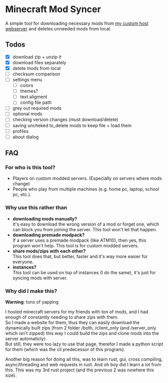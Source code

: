 # Minecraft Mod Syncer

A simple tool for downloading necessary mods from [my custom host webserver](https://github.com/almafa64/minecraft-mods-page) and deletes unneeded mods from local.

## Todos
- [X] download zip + unzip it
- [X] download files separately
- [X] delete mods from local
- [ ] checksum comparison
- [ ] settings menu
  - [ ] colors
  - [ ] themes?
  - [ ] text aligment
  - [ ] config file path
- [ ] grey out required mods
- [ ] optional mods
- [ ] checking version changes (must download/delete)
- [ ] saving uncheked to_delete mods to keep file + load them
- [ ] profiles
- [ ] about dialog

## FAQ
### For who is this tool?
- Players on custom modded servers. (Especially on servers where mods change)
- People who play from multiple machines (e.g. home pc, laptop, school pc, etc.).

### Why use this rather than
- **downloading mods manually?**<br>
It's easy to download the wrong version of a mod or forget one, which can block you from joining the server. This tool won't let that happen.
- **downloading premade modpack?**<br>
If a server uses a premade modpack (like ATM10), then yes, this program won't help. This tool is for custom modded servers.
- **share mods/zips with each other?**<br>
This tool does that, but better, faster and it's way more easier for everyone.
- **instances?**<br>
This tool can be used on top of instances (I do the same), it's just for syncing mods with server.

### Why did I make this?
**Warning**: tons of yapping

I hosted minecraft servers for my friends with ton of mods, and I had enough of constantly needing to share zips with them.<br>
So I made a website for them, thus they can easily download the dynamically built zips (from 2 folder /both, /client_only (and /server_only which isn't zipped) this way I could build the zips and clone mods into the server automaticly).<br>
But still, they were too lazy to use that page, therefor I made a python script for them (which was the cli predecessor of this program).

Another big reason for doing all this, was to learn rust, gui, cross compiling, async/threading and web requests in rust. And oh boy did I learn a lot from this. This was my 3rd rust project (and the previous 2 was nowhere this size).

